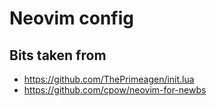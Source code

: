 # Neovim config

## Bits taken from
- https://github.com/ThePrimeagen/init.lua
- https://github.com/cpow/neovim-for-newbs
